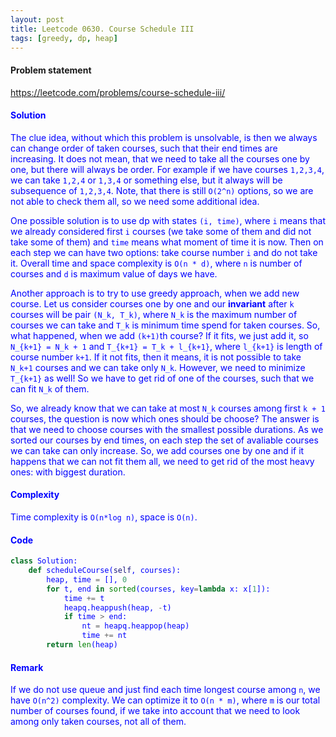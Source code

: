 ```yaml
---
layout: post
title: Leetcode 0630. Course Schedule III
tags: [greedy, dp, heap]
---
```


#### Problem statement

<a href="https://leetcode.com/problems/course-schedule-iii/"> <font color = blue>https://leetcode.com/problems/course-schedule-iii/

#### Solution
The clue idea, without which this problem is unsolvable, is then we always can change order of taken courses, such that their end times are increasing. It does not mean, that we need to take all the courses one by one, but there will always be order. For example if we have courses `1,2,3,4`, we can take `1,2,4` or `1,3,4` or something else, but it always will be subsequence of `1,2,3,4`. Note, that there is still `O(2^n)` options, so we are not able to check them all, so we need some additional idea.

One possible solution is to use dp with states `(i, time)`, where `i` means that we already considered first `i` courses (we take some of them and did not take some of them) and `time` means what moment of time it is now. Then on each step we can have two options: take course number `i` and do not take it. Overall time and space complexity is `O(n * d)`, where `n` is number of courses and `d` is maximum value of days we have.

Another approach is to try to use greedy approach, when we add new course. Let us consider courses one by one and our **invariant** after `k` courses will be pair `(N_k, T_k)`, where `N_k` is the maximum number of courses we can take and `T_k` is minimum time spend for taken courses. So, what happened, when we add `(k+1)`th course? If it fits, we just add it, so `N_{k+1} = N_k + 1` and `T_{k+1} = T_k + l_{k+1}`, where `l_{k+1}` is length of course number `k+1`. If it not fits, then it means, it is not possible to take `N_k+1` courses and we can take only `N_k`. However, we need to minimize `T_{k+1}` as well! So we have to get rid of one of the courses, such that we can fit `N_k` of them.

So, we already know that we can take at most `N_k` courses among first `k + 1` courses, the question is now which ones should be choose? The answer is that we need to choose courses with the smallest possible durations. As we sorted our courses by end times, on each step the set of avaliable courses we can take can only increase. So, we add courses one by one and if it happens that we can not fit them all, we need to get rid of the most heavy ones: with biggest duration. 

#### Complexity
Time complexity is `O(n*log n)`, space is `O(n)`.

#### Code
```python
class Solution:
    def scheduleCourse(self, courses):
        heap, time = [], 0
        for t, end in sorted(courses, key=lambda x: x[1]):
            time += t
            heapq.heappush(heap, -t)
            if time > end:
                nt = heapq.heappop(heap)
                time += nt
        return len(heap)
```

#### Remark
If we do not use queue and just find each time longest course among `n`, we have `O(n^2)` complexity. We can optimize it to `O(n * m)`, where `m` is our total number of courses found, if we take into account that we need to look among only taken courses, not all of them.
